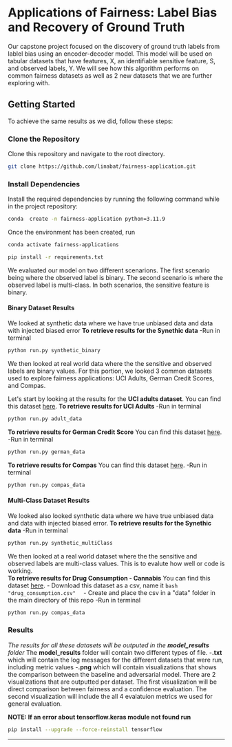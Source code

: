 # Applications of Fairness: Label Bias and Recovery of Ground Truth

Our capstone project focused on the discovery of ground truth labels from lablel bias using an encoder-decoder model. This model will be used on tabular datasets that have features, X, an identifiable sensitive feature, S, and observed labels, Y. We will see how this algorithm performs on common fairness datasets as well as 2 new datasets that we are further exploring with. 
## Getting Started

To achieve the same results as we did, follow these steps:

### Clone the Repository

Clone this repository and navigate to the root directory.
```bash
git clone https://github.com/linabat/fairness-application.git
```

### Install Dependencies

Install the required dependencies by running the following command while in the project repository:

```bash
conda  create -n fairness-application python=3.11.9
```
Once the environment has been created, run 
```bash
conda activate fairness-applications
```
```bash
pip install -r requirements.txt
```

We evaluated our model on two different scenarions. The first scenario being where the observed label is binary. The second scenario is where the observed label is multi-class. In both scenarios, the sensitive feature is binary. 

#### Binary Dataset Results
We looked at synthetic data where we have true unbiased data and data with injected biased error
**To retrieve results for the Synethic data**
    -Run in terminal
   ```bash
   python run.py synthetic_binary
   ```

We then looked at real world data where the the sensitive and observed labels are binary values. For this portion, we looked 3 common datasets used to explore fairness applications: UCI Adults, German Credit Scores, and Compas. 

Let's start by looking at the results for the **UCI adults dataset**. You can find this dataset [here](https://archive.ics.uci.edu/dataset/2/adult). 
**To retrieve results for UCI Adults**
    -Run in terminal
   ```bash
   python run.py adult_data
   ```

**To retrieve results for German Credit Score** You can find this dataset [here](https://archive.ics.uci.edu/dataset/144/statlog+german+credit+data).
    -Run in terminal
   ```bash
   python run.py german_data
   ```

**To retrieve results for Compas** You can find this dataset [here](https://github.com/propublica/compas-analysis). 
    -Run in terminal
   ```bash
   python run.py compas_data
   ```

#### Multi-Class Dataset Results

We looked also looked synthetic data where we have true unbiased data and data with injected biased error.
**To retrieve results for the Synethic data**
    -Run in terminal
   ```bash
   python run.py synthetic_multiClass
   ```

We then looked at a real world dataset where the the sensitive and observed labels are multi-class values. This is to evalute how well or code is working.  
**To retrieve results for Drug Consumption - Cannabis** You can find this dataset [here](https://www.kaggle.com/datasets/obeykhadija/drug-consumptions-uci). 
    - Download this dataset as a csv, name it 
    ``` bash
    "drug_consumption.csv"  
    ```
    - Create and place the csv in a "data" folder in the main directory of this repo
    -Run in terminal
   ```bash
   python run.py compas_data
   ```
### Results
*The results for all these datasets will be outputed in the **model_results** folder*
The **model_results** folder will contain two different types of file. 
    -**.txt** which will contain the log messages for the different datasets that were run, including metric values
    -**.png** which will contain visualizations that shows the comparison between the baseline and adversarial model. There are 2 visualizations that are outputted per dataset. The first visualization will be direct comparison between fairness and a confidence evaluation. The second visualization will include the all 4 evalatuion metrics we used for general evaluation. 

**NOTE: If an error about tensorflow.keras module not found run**

  ```bash
  pip install --upgrade --force-reinstall tensorflow
  ```

---



     